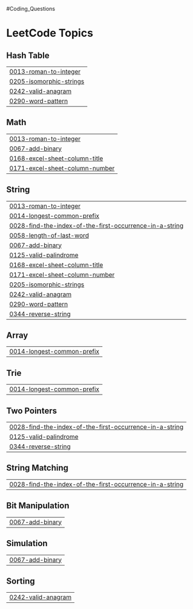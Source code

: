 #Coding_Questions

<!---LeetCode Topics Start-->
# LeetCode Topics
## Hash Table
|  |
| ------- |
| [0013-roman-to-integer](https://github.com/SANDEEP-KR-MAHTO/DSA_Questions/tree/master/0013-roman-to-integer) |
| [0205-isomorphic-strings](https://github.com/SANDEEP-KR-MAHTO/DSA_Questions/tree/master/0205-isomorphic-strings) |
| [0242-valid-anagram](https://github.com/SANDEEP-KR-MAHTO/DSA_Questions/tree/master/0242-valid-anagram) |
| [0290-word-pattern](https://github.com/SANDEEP-KR-MAHTO/DSA_Questions/tree/master/0290-word-pattern) |
## Math
|  |
| ------- |
| [0013-roman-to-integer](https://github.com/SANDEEP-KR-MAHTO/DSA_Questions/tree/master/0013-roman-to-integer) |
| [0067-add-binary](https://github.com/SANDEEP-KR-MAHTO/DSA_Questions/tree/master/0067-add-binary) |
| [0168-excel-sheet-column-title](https://github.com/SANDEEP-KR-MAHTO/DSA_Questions/tree/master/0168-excel-sheet-column-title) |
| [0171-excel-sheet-column-number](https://github.com/SANDEEP-KR-MAHTO/DSA_Questions/tree/master/0171-excel-sheet-column-number) |
## String
|  |
| ------- |
| [0013-roman-to-integer](https://github.com/SANDEEP-KR-MAHTO/DSA_Questions/tree/master/0013-roman-to-integer) |
| [0014-longest-common-prefix](https://github.com/SANDEEP-KR-MAHTO/DSA_Questions/tree/master/0014-longest-common-prefix) |
| [0028-find-the-index-of-the-first-occurrence-in-a-string](https://github.com/SANDEEP-KR-MAHTO/DSA_Questions/tree/master/0028-find-the-index-of-the-first-occurrence-in-a-string) |
| [0058-length-of-last-word](https://github.com/SANDEEP-KR-MAHTO/DSA_Questions/tree/master/0058-length-of-last-word) |
| [0067-add-binary](https://github.com/SANDEEP-KR-MAHTO/DSA_Questions/tree/master/0067-add-binary) |
| [0125-valid-palindrome](https://github.com/SANDEEP-KR-MAHTO/DSA_Questions/tree/master/0125-valid-palindrome) |
| [0168-excel-sheet-column-title](https://github.com/SANDEEP-KR-MAHTO/DSA_Questions/tree/master/0168-excel-sheet-column-title) |
| [0171-excel-sheet-column-number](https://github.com/SANDEEP-KR-MAHTO/DSA_Questions/tree/master/0171-excel-sheet-column-number) |
| [0205-isomorphic-strings](https://github.com/SANDEEP-KR-MAHTO/DSA_Questions/tree/master/0205-isomorphic-strings) |
| [0242-valid-anagram](https://github.com/SANDEEP-KR-MAHTO/DSA_Questions/tree/master/0242-valid-anagram) |
| [0290-word-pattern](https://github.com/SANDEEP-KR-MAHTO/DSA_Questions/tree/master/0290-word-pattern) |
| [0344-reverse-string](https://github.com/SANDEEP-KR-MAHTO/DSA_Questions/tree/master/0344-reverse-string) |
## Array
|  |
| ------- |
| [0014-longest-common-prefix](https://github.com/SANDEEP-KR-MAHTO/DSA_Questions/tree/master/0014-longest-common-prefix) |
## Trie
|  |
| ------- |
| [0014-longest-common-prefix](https://github.com/SANDEEP-KR-MAHTO/DSA_Questions/tree/master/0014-longest-common-prefix) |
## Two Pointers
|  |
| ------- |
| [0028-find-the-index-of-the-first-occurrence-in-a-string](https://github.com/SANDEEP-KR-MAHTO/DSA_Questions/tree/master/0028-find-the-index-of-the-first-occurrence-in-a-string) |
| [0125-valid-palindrome](https://github.com/SANDEEP-KR-MAHTO/DSA_Questions/tree/master/0125-valid-palindrome) |
| [0344-reverse-string](https://github.com/SANDEEP-KR-MAHTO/DSA_Questions/tree/master/0344-reverse-string) |
## String Matching
|  |
| ------- |
| [0028-find-the-index-of-the-first-occurrence-in-a-string](https://github.com/SANDEEP-KR-MAHTO/DSA_Questions/tree/master/0028-find-the-index-of-the-first-occurrence-in-a-string) |
## Bit Manipulation
|  |
| ------- |
| [0067-add-binary](https://github.com/SANDEEP-KR-MAHTO/DSA_Questions/tree/master/0067-add-binary) |
## Simulation
|  |
| ------- |
| [0067-add-binary](https://github.com/SANDEEP-KR-MAHTO/DSA_Questions/tree/master/0067-add-binary) |
## Sorting
|  |
| ------- |
| [0242-valid-anagram](https://github.com/SANDEEP-KR-MAHTO/DSA_Questions/tree/master/0242-valid-anagram) |
<!---LeetCode Topics End-->